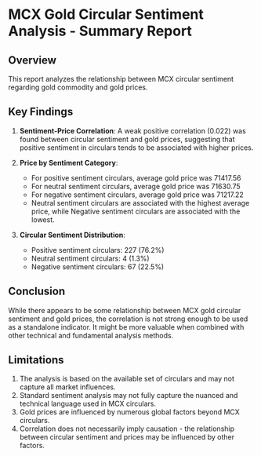 
# MCX Gold Circular Sentiment Analysis - Summary Report

## Overview
This report analyzes the relationship between MCX circular sentiment regarding gold commodity and gold prices.

## Key Findings

1. **Sentiment-Price Correlation**: A weak positive correlation (0.022) was found between circular sentiment and gold prices, suggesting that positive sentiment in circulars tends to be associated with higher prices.

2. **Price by Sentiment Category**: 
   - For positive sentiment circulars, average gold price was 71417.56
   - For neutral sentiment circulars, average gold price was 71630.75
   - For negative sentiment circulars, average gold price was 71217.22
   - Neutral sentiment circulars are associated with the highest average price, while Negative sentiment circulars are associated with the lowest.

3. **Circular Sentiment Distribution**:
   - Positive sentiment circulars: 227 (76.2%)
   - Neutral sentiment circulars: 4 (1.3%)
   - Negative sentiment circulars: 67 (22.5%)

## Conclusion

While there appears to be some relationship between MCX gold circular sentiment and gold prices, the correlation is not strong enough to be used as a standalone indicator. It might be more valuable when combined with other technical and fundamental analysis methods.

## Limitations
1. The analysis is based on the available set of circulars and may not capture all market influences.
2. Standard sentiment analysis may not fully capture the nuanced and technical language used in MCX circulars.
3. Gold prices are influenced by numerous global factors beyond MCX circulars.
4. Correlation does not necessarily imply causation - the relationship between circular sentiment and prices may be influenced by other factors.
